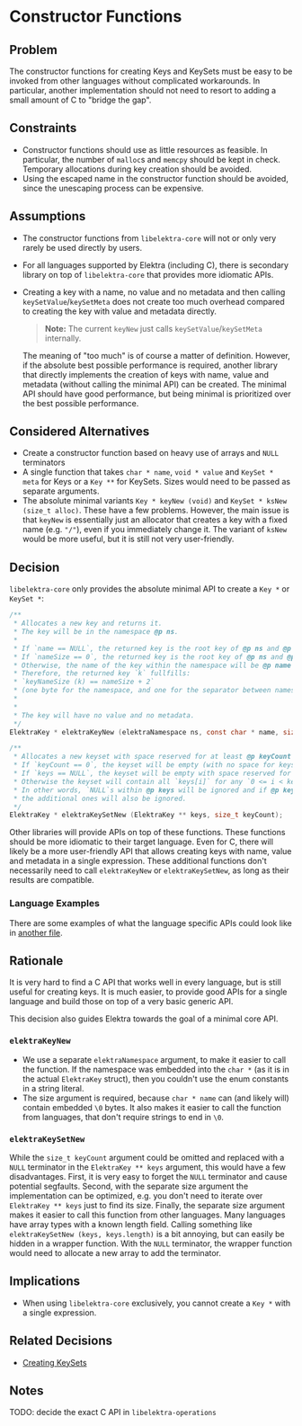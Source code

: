 # Constructor Functions

## Problem

The constructor functions for creating Keys and KeySets must be easy to be invoked from other languages without complicated workarounds.
In particular, another implementation should not need to resort to adding a small amount of C to "bridge the gap".

## Constraints

- Constructor functions should use as little resources as feasible.
  In particular, the number of `malloc`s and `memcpy` should be kept in check.
  Temporary allocations during key creation should be avoided.
- Using the escaped name in the constructor function should be avoided, since the unescaping process can be expensive.

## Assumptions

- The constructor functions from `libelektra-core` will not or only very rarely be used directly by users.
- For all languages supported by Elektra (including C), there is secondary library on top of `libelektra-core` that provides more idiomatic APIs.
- Creating a key with a name, no value and no metadata and then calling `keySetValue`/`keySetMeta` does not create too much overhead compared to creating the key with value and metadata directly.

  > **Note:** The current `keyNew` just calls `keySetValue`/`keySetMeta` internally.

  The meaning of "too much" is of course a matter of definition.
  However, if the absolute best possible performance is required, another library that directly implements the creation of keys with name, value and metadata (without calling the minimal API) can be created.
  The minimal API should have good performance, but being minimal is prioritized over the best possible performance.

## Considered Alternatives

- Create a constructor function based on heavy use of arrays and `NULL` terminators
- A single function that takes `char * name`, `void * value` and `KeySet * meta` for Keys or a `Key **` for KeySets.
  Sizes would need to be passed as separate arguments.
- The absolute minimal variants `Key * keyNew (void)` and `KeySet * ksNew (size_t alloc)`.
  These have a few problems.
  However, the main issue is that `keyNew` is essentially just an allocator that creates a key with a fixed name (e.g. `"/"`), even if you immediately change it.
  The variant of `ksNew` would be more useful, but it is still not very user-friendly.

## Decision

`libelektra-core` only provides the absolute minimal API to create a `Key *` or `KeySet *`:

```c
/**
 * Allocates a new key and returns it.
 * The key will be in the namespace @p ns.
 *
 * If `name == NULL`, the returned key is the root key of @p ns and @p nameSize is ignored.
 * If `nameSize == 0`, the returned key is the root key of @p ns and @p name is ignored.
 * Otherwise, the name of the key within the namespace will be @p name of length @p nameSize (including null terminator).
 * Therefore, the returned key `k` fullfills:
 * `keyNameSize (k) == nameSize + 2`
 * (one byte for the namespace, and one for the separator between namespace and the rest of the name)
 *
 *
 * The key will have no value and no metadata.
 */
ElektraKey * elektraKeyNew (elektraNamespace ns, const char * name, size_t nameSize);

/**
 * Allocates a new keyset with space reserved for at least @p keyCount keys.
 * If `keyCount == 0`, the keyset will be empty (with no space for keys reserved) and @p keys is ignored.
 * If `keys == NULL`, the keyset will be empty with space reserved for at least @p keyCount keys.
 * Otherwise the keyset will contain all `keys[i]` for any `0 <= i < keyCount` where `keys[i] != NULL`.
 * In other words, `NULL`s within @p keys will be ignored and if @p keys contains more than @p keyCount keys
 * the additional ones will also be ignored.
 */
ElektraKey * elektraKeySetNew (ElektraKey ** keys, size_t keyCount);
```

Other libraries will provide APIs on top of these functions.
These functions should be more idiomatic to their target language.
Even for C, there will likely be a more user-friendly API that allows creating keys with name, value and metadata in a single expression.
These additional functions don't necessarily need to call `elektraKeyNew` or `elektraKeySetNew`, as long as their results are compatible.

### Language Examples

There are some examples of what the language specific APIs could look like in [another file](constructor_functions_examples.md).

## Rationale

It is very hard to find a C API that works well in every language, but is still useful for creating keys.
It is much easier, to provide good APIs for a single language and build those on top of a very basic generic API.

This decision also guides Elektra towards the goal of a minimal core API.

### `elektraKeyNew`

- We use a separate `elektraNamespace` argument, to make it easier to call the function.
  If the namespace was embedded into the `char *` (as it is in the actual `ElektraKey` struct), then you couldn't use the enum constants in a string literal.
- The size argument is required, because `char * name` can (and likely will) contain embedded `\0` bytes.
  It also makes it easier to call the function from languages, that don't require strings to end in `\0`.

### `elektraKeySetNew`

While the `size_t keyCount` argument could be omitted and replaced with a `NULL` terminator in the `ElektraKey ** keys` argument, this would have a few disadvantages.
First, it is very easy to forget the `NULL` terminator and cause potential segfaults.
Second, with the separate size argument the implementation can be optimized, e.g. you don't need to iterate over `ElektraKey ** keys` just to find its size.
Finally, the separate size argument makes it easier to call this function from other languages.
Many languages have array types with a known length field.
Calling something like `elektraKeySetNew (keys, keys.length)` is a bit annoying, but can easily be hidden in a wrapper function.
With the `NULL` terminator, the wrapper function would need to allocate a new array to add the terminator.

## Implications

- When using `libelektra-core` exclusively, you cannot create a `Key *` with a single expression.

## Related Decisions

- [Creating KeySets](creating_keysets.md)

## Notes

TODO: decide the exact C API in `libelektra-operations`
